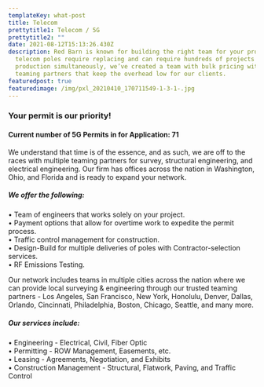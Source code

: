 ```yaml
---
templateKey: what-post
title: Telecom
prettytitle1: Telecom / 5G
prettytitle2: ""
date: 2021-08-12T15:13:26.430Z
description: Red Barn is known for building the right team for your project.  As
  telecom poles require replacing and can require hundreds of projects in
  production simultaneously, we’ve created a team with bulk pricing with key
  teaming partners that keep the overhead low for our clients.
featuredpost: true
featuredimage: /img/pxl_20210410_170711549-1-3-1-.jpg
---
```

### **Your permit is our priority!**

#### Current number of 5G Permits in for Application: 71

We understand that time is of the essence, and as such, we are off to the races with multiple teaming partners for survey, structural engineering, and electrical engineering. Our firm has offices across the nation in Washington, Ohio, and Florida and is ready to expand your network.

##### We offer the following:

•	Team of engineers that works solely on your project.\
•	Payment options that allow for overtime work to expedite the permit process.\
•	Traffic control management for construction.\
•	Design-Build for multiple deliveries of poles with Contractor-selection services.\
•	RF Emissions Testing.          

Our network includes teams in multiple cities across the nation where we can provide local surveying & engineering through our trusted teaming partners - Los Angeles, San Francisco, New York, Honolulu, Denver, Dallas, Orlando, Cincinnati, Philadelphia, Boston, Chicago, Seattle, and many more.  

##### Our services include:

•	Engineering - Electrical, Civil, Fiber Optic\
•	Permitting - ROW Management, Easements, etc.\
•	Leasing - Agreements, Negotiation, and Exhibits\
•	Construction Management - Structural, Flatwork, Paving, and Traffic Control